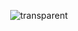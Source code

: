 
<div align=center>

![transparent](https://capsule-render.vercel.app/api?type=transparent&fontColor=758bfd&text=Lee%20Jeong-Dong&height=150&fontSize=60&desc=iOS%20Developer&descAlignY=85&descAlign=68)

<!-- <br>
<br>


[![Anurag's GitHub stats](https://github-readme-stats.vercel.app/api?username=ljdongz&show_icons=true&theme=solarized-light)](https://github.com/anuraghazra/github-readme-stats) -->

</div>

<!--
**ljdongz/ljdongz** is a ✨ _special_ ✨ repository because its `README.md` (this file) appears on your GitHub profile.

Here are some ideas to get you started:

- 🔭 I’m currently working on ...
- 🌱 I’m currently learning ...
- 👯 I’m looking to collaborate on ...
- 🤔 I’m looking for help with ...
- 💬 Ask me about ...
- 📫 How to reach me: ...
- 😄 Pronouns: ...
- ⚡ Fun fact: ...
-->
